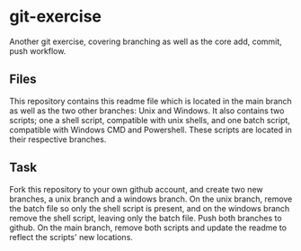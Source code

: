 # git-exercise
Another git exercise, covering branching as well as the core add, commit, push workflow.

## Files
This repository contains this readme file which is located in the main branch as well as the two other branches: Unix and Windows.
It also contains two scripts; one a shell script, compatible with unix shells, and one batch script, compatible with Windows CMD and Powershell. These scripts are located in their respective branches.

## Task
Fork this repository to your own github account, and create two new branches, a unix branch and a windows branch. On the unix branch, remove the batch file so only the shell script is present, and on the windows branch remove the shell script, leaving only the batch file. Push both branches to github. On the main branch, remove both scripts and update the readme to reflect the scripts' new locations.
